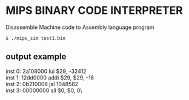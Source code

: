 # MIPS BINARY CODE INTERPRETER
Disassemble Machine code to Assembly language program <br> 

`$ ./mips_sim test1.bin`

## output example

inst 0: 2a108000 lui $29, -32412\
inst 1: 12dd0000 addi $29, $29, -16\
inst 2: 0b210006 jal 1048582\
inst 3: 00000000 sll $0, $0, 0\
